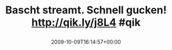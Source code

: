 ---
retweeted: false
source: <a href="http://twitter.com" rel="nofollow">Twitter Web Client</a>
entities:
  hashtags:
  - text: qik
    indices:
    - '51'
    - '55'
  symbols: []
  user_mentions: []
  urls: []
display_text_range:
- '0'
- '55'
favorite_count: '0'
id_str: '4738022687'
truncated: false
retweet_count: '0'
id: '4738022687'
created_at: Fri Oct 09 16:14:57 +0000 2009
favorited: false
full_text: 'Bascht streamt. Schnell gucken! http://qik.ly/j8L4 #qik'
lang: de
tags:
- qik
- pesos/twitter
date: '2009-10-09T16:14:57+00:00'
src: https://twitter.com/bascht/status/4738022687
original_url: https://twitter.com/bascht/status/4738022687
type: twitter_tweet
text: 'Bascht streamt. Schnell gucken! http://qik.ly/j8L4 #qik'
title: 'Bascht streamt. Schnell gucken! http://qik.ly/j8L4 #qik

  '

---